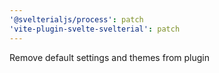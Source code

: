 ```yaml
---
'@svelterialjs/process': patch
'vite-plugin-svelte-svelterial': patch
---
```


Remove default settings and themes from plugin
